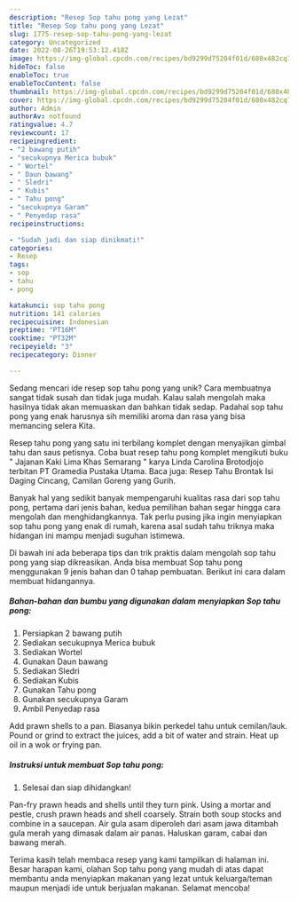 ```yaml
---
description: "Resep Sop tahu pong yang Lezat"
title: "Resep Sop tahu pong yang Lezat"
slug: 1775-resep-sop-tahu-pong-yang-lezat
category: Uncategorized
date: 2022-08-26T19:53:12.418Z
image: https://img-global.cpcdn.com/recipes/bd9299d75204f01d/680x482cq70/sop-tahu-pong-foto-resep-utama.jpg
hideToc: false
enableToc: true
enableTocContent: false
thumbnail: https://img-global.cpcdn.com/recipes/bd9299d75204f01d/680x482cq70/sop-tahu-pong-foto-resep-utama.jpg
cover: https://img-global.cpcdn.com/recipes/bd9299d75204f01d/680x482cq70/sop-tahu-pong-foto-resep-utama.jpg
author: Admin
authorAv: notfound
ratingvalue: 4.7
reviewcount: 17
recipeingredient:
- "2 bawang putih"
- "secukupnya Merica bubuk"
- " Wortel"
- " Daun bawang"
- " Sledri"
- " Kubis"
- " Tahu pong"
- "secukupnya Garam"
- " Penyedap rasa"
recipeinstructions:

- "Sudah jadi dan siap dinikmati!"
categories:
- Resep
tags:
- sop
- tahu
- pong

katakunci: sop tahu pong 
nutrition: 141 calories
recipecuisine: Indonesian
preptime: "PT16M"
cooktime: "PT32M"
recipeyield: "3"
recipecategory: Dinner

---
```





Sedang mencari ide resep sop tahu pong yang unik? Cara membuatnya sangat tidak susah dan tidak juga mudah. Kalau salah mengolah maka hasilnya tidak akan memuaskan dan bahkan tidak sedap. Padahal sop tahu pong yang enak harusnya sih memiliki aroma dan rasa yang bisa memancing selera Kita.





Resep tahu pong yang satu ini terbilang komplet dengan menyajikan gimbal tahu dan saus petisnya. Coba buat resep tahu pong komplet mengikuti buku &#34; Jajanan Kaki Lima Khas Semarang &#34; karya Linda Carolina Brotodjojo terbitan PT Gramedia Pustaka Utama. Baca juga: Resep Tahu Brontak Isi Daging Cincang, Camilan Goreng yang Gurih.

Banyak hal yang sedikit banyak mempengaruhi kualitas rasa dari sop tahu pong, pertama dari jenis bahan, kedua pemilihan bahan segar hingga cara mengolah dan menghidangkannya. Tak perlu pusing jika ingin menyiapkan sop tahu pong yang enak di rumah, karena asal sudah tahu triknya maka hidangan ini mampu menjadi suguhan istimewa.






Di bawah ini ada beberapa tips dan trik praktis dalam mengolah sop tahu pong yang siap dikreasikan. Anda bisa membuat Sop tahu pong menggunakan 9 jenis bahan dan 0 tahap pembuatan. Berikut ini cara dalam membuat hidangannya.

<!--inarticleads1-->

##### Bahan-bahan dan bumbu yang digunakan dalam menyiapkan Sop tahu pong:

1. Persiapkan 2 bawang putih
1. Sediakan secukupnya Merica bubuk
1. Sediakan  Wortel
1. Gunakan  Daun bawang
1. Sediakan  Sledri
1. Sediakan  Kubis
1. Gunakan  Tahu pong
1. Gunakan secukupnya Garam
1. Ambil  Penyedap rasa


Add prawn shells to a pan. Biasanya bikin perkedel tahu untuk cemilan/lauk. Pound or grind to extract the juices, add a bit of water and strain. Heat up oil in a wok or frying pan. 

<!--inarticleads2-->

##### Instruksi untuk membuat Sop tahu pong:


1. Selesai dan siap dihidangkan!

Pan-fry prawn heads and shells until they turn pink. Using a mortar and pestle, crush prawn heads and shell coarsely. Strain both soup stocks and combine in a saucepan. Air gula asam diperoleh dari asam jawa ditambah gula merah yang dimasak dalam air panas. Haluskan garam, cabai dan bawang merah. 

Terima kasih telah membaca resep yang kami tampilkan di halaman ini. Besar harapan kami, olahan Sop tahu pong yang mudah di atas dapat membantu anda menyiapkan makanan yang lezat untuk keluarga/teman maupun menjadi ide untuk berjualan makanan. Selamat mencoba!
